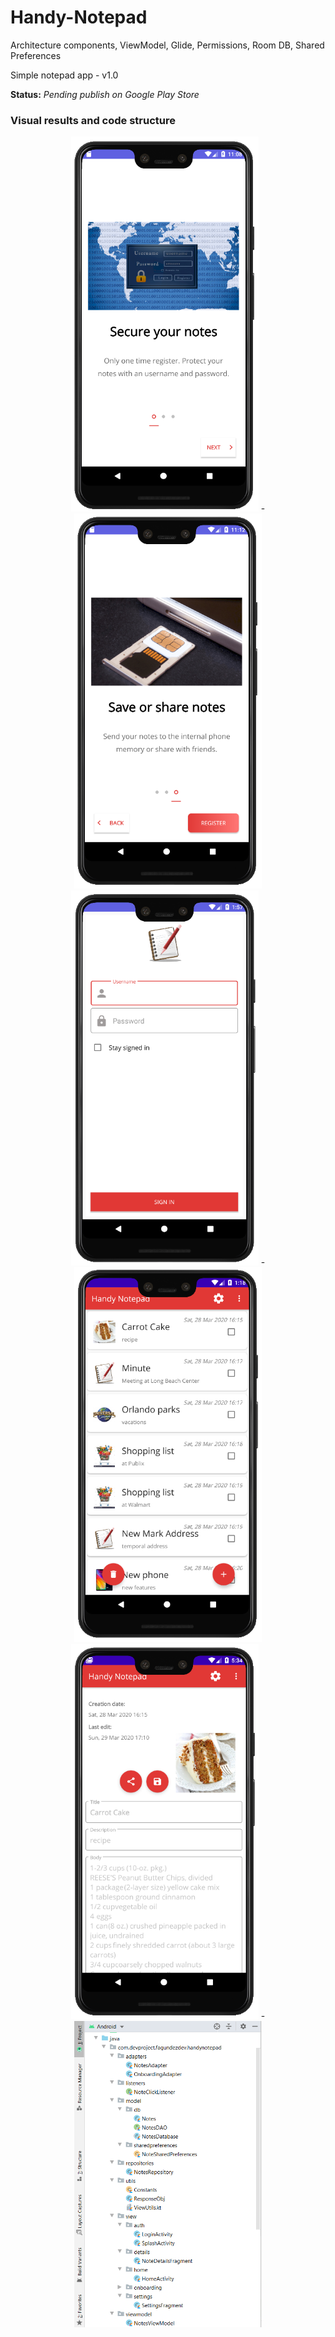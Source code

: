 # Handy-Notepad
Architecture components, ViewModel, Glide, Permissions, Room DB, Shared Preferences

Simple notepad app - v1.0

**Status:** *Pending publish on Google Play Store*

### Visual results and code structure
<p align="center">
<img src="images/onboarding01.png" width="300"> - <img src="images/onboarding02.png" width="300"> 
<img src="images/auth2.png" width="300"> - <img src="images/home2.png" width="300"> 
<img src="images/note2.png" width="300"> - <img src="images/structure.png" width="300">
</p>
